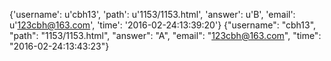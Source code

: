 {'username': u'cbh13', 'path': u'1153/1153.html', 'answer': u'B', 'email': u'123cbh@163.com', 'time': '2016-02-24:13:39:20'}
{"username": "cbh13", "path": "1153/1153.html", "answer": "A", "email": "123cbh@163.com", "time": "2016-02-24:13:43:23"}